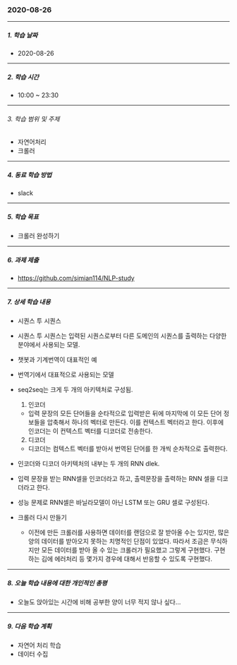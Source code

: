 ### 2020-08-26

-----
##### 1. 학습 날짜
- 2020-08-26

-----
##### 2. 학습 시간
- 10:00 ~ 23:30

-----
###### 3. 학습 범위 및 주제
- 자연어처리
- 크롤러

-----
##### 4. 동료 학습 방법
- slack

-----
##### 5. 학습 목표
- 크롤러 완성하기

-----
##### 6. 과제 제출
- https://github.com/simian114/NLP-study

-----
##### 7. 상세 학습 내용

- 시퀀스 투 시퀀스

- 시퀀스 투 시퀀스는 입력된 시퀀스로부터 다른 도메인의 시퀀스를 출력하는 다양한 분야에서 사용되는 모델.

- 챗봇과 기계번역이 대표적인 예

- 번역기에서 대표적으로 사용되는 모델
- seq2seq는 크게 두 개의 아키텍처로 구성됨.
  1. 인코더
    - 입력 문장의 모든 단어들을 순타적으로 입력받은 뒤에 마지막에 이 모든 단어 정보들을 압축해서 하나의 벡터로 만든다. 이를 컨텍스트 벡터라고 한다. 이후에 인코더는 이 컨텍스트 벡터를 디코더로 전송한다.
  2. 디코더
    - 디코더는 컴텍스트 벡터를 받아서 번역된 단어를 한 개씩 순차적으로 출력한다.

- 인코더와 디코더 아키텍처의 내부는 두 개의 RNN dlek.
- 입력 문장을 받는 RNN셀을 인코더라고 하고, 출력문장을 출력하는 RNN 셀을 디코더라고 한다.
- 성능 문제로 RNN셀은 바닐라모델이 아닌 LSTM 또는 GRU 셀로 구성된다.

- 크롤러 다시 만들기
    - 이전에 만든 크롤러를 사용하면 데이터를 랜덤으로 잘 받아올 수는 있지만, 많은 양의 데이터를 받아오지 못하는 치명적인 단점이 있었다. 따라서 조금은 무식하지만 모든 데이터를 받아 올 수 있는 크롤러가 필요했고 그렇게 구현했다. 구현하는 김에 에러처리 등 몇가지 경우에 대해서 반응할 수 있도록 구현했다.
-----
##### 8. 오늘 학습 내용에 대한 개인적인 총평

- 오늘도 앉아있는 시간에 비해 공부한 양이 너무 적지 않나 싶다...

-----

##### 9. 다음 학습 계획

- 자연어 처리 학습
- 데이터 수집
